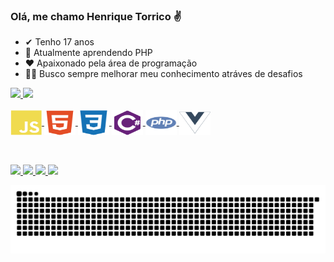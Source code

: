 ### Olá, me chamo Henrique Torrico ✌

<ul>
  <li>✔ Tenho 17 anos</li>
  <li>📜 Atualmente aprendendo PHP</li>
  <li>❤ Apaixonado pela área de programação</li>
  <li>👨‍💻 Busco sempre melhorar meu conhecimento atráves de desafios</li>
</ul>

<div>
  <a href="https://beacons.ai/HenriqueTorrico">
   <img height="180em" src="https://github-readme-stats.vercel.app/api?username=HenriqueTorrico&show_icons=true&theme=dark&include_all_commits=true&count_private=true" />
   <img height="180em" src="https://github-readme-stats.vercel.app/api/top-langs/?username=HenriqueTorrico&layout=compact&langs_count=16&theme=dark" />
</div>
  
<div><br>
  <img align="center" alt="Torrico-Js" height="40" width="50" src="https://raw.githubusercontent.com/devicons/devicon/master/icons/javascript/javascript-plain.svg" />
  <img align="center" alt="Torrico-Js" height="40" width="50" src="https://raw.githubusercontent.com/devicons/devicon/master/icons/html5/html5-plain.svg" />
  <img align="center" alt="Torrico-Js" height="40" width="50" src="https://raw.githubusercontent.com/devicons/devicon/master/icons/css3/css3-plain.svg" />
  <img align="center" alt="Torrico-Js" height="40" width="50" src="https://raw.githubusercontent.com/devicons/devicon/master/icons/csharp/csharp-plain.svg" />
  <img align="center" alt="Torrico-Js" height="40" width="50" src="https://raw.githubusercontent.com/devicons/devicon/master/icons/php/php-plain.svg" />
  <img align="center" alt="Torrico-Js" height="40" width="50" src="https://raw.githubusercontent.com/devicons/devicon/master/icons/vuejs/vuejs-plain.svg" />
</div>
  
## 
 
<div style="display: inline_block"><br>
  <a href="https://www.linkedin.com/in/henriquetorrico" target="_blank">
    <img src="https://img.shields.io/badge/LinkedIn-0077B5?style=for-the-badge&logo=linkedin&logoColor=white" target="_blank">
  </a>
  
  <a href="https://www.instagram.com/henriquetorrico" target="_blank">
    <img src="https://img.shields.io/badge/Instagram-E4405F?style=for-the-badge&logo=instagram&logoColor=white" target="_blank">
  </a>
  
  <a href="https://www.facebook.com/henrique.torrico" target="_blank">
    <img src="https://img.shields.io/badge/Facebook-1877F2?style=for-the-badge&logo=facebook&logoColor=white" target="_blank">
  </a>
  
  <a href="mailto:henriquetorrico12@gmail.com">
    <img src="https://img.shields.io/badge/Gmail-D14836?style=for-the-badge&logo=gmail&logoColor=white" target="_blank">
  </a>
</div>

![Snake animation](https://github.com/HenriqueTorrico/HenriqueTorrico/blob/output/github-contribution-grid-snake.svg)

